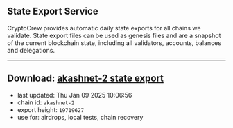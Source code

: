 ## State Export Service
CryptoCrew provides automatic daily state exports for all chains we validate. State export files can be used as genesis files and are a snapshot of the current blockchain state, including all validators, accounts, balances and delegations.

---
**Download: [akashnet-2 state export](https://dl-eu2.ccvalidators.com/SERVICE/akash/akashnet-2_export_19719627.json)**
---

- last updated: Thu Jan 09 2025 10:06:56
- chain id: `akashnet-2`
- export height: `19719627`
- use for: airdrops, local tests, chain recovery
